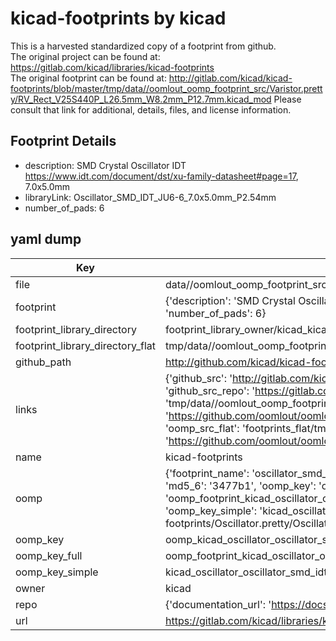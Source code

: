 # kicad-footprints by kicad  
This is a harvested standardized copy of a footprint from github.  
The original project can be found at:  
https://gitlab.com/kicad/libraries/kicad-footprints  
The original footprint can be found at:
http://gitlab.com/kicad/kicad-footprints/blob/master/tmp/data//oomlout_oomp_footprint_src/Varistor.pretty/RV_Rect_V25S440P_L26.5mm_W8.2mm_P12.7mm.kicad_mod
Please consult that link for additional, details, files, and license information.  
## Footprint Details
* description: SMD Crystal Oscillator IDT https://www.idt.com/document/dst/xu-family-datasheet#page=17, 7.0x5.0mm  
* libraryLink: Oscillator_SMD_IDT_JU6-6_7.0x5.0mm_P2.54mm  
* number_of_pads: 6  
## yaml dump  
| Key | Value |  
| --- | --- |  
| file | data//oomlout_oomp_footprint_src/kicad-footprints/Oscillator.pretty/Oscillator_SMD_IDT_JU6-6_7.0x5.0mm_P2.54mm.kicad_mod |  
| footprint | {'description': 'SMD Crystal Oscillator IDT https://www.idt.com/document/dst/xu-family-datasheet#page=17, 7.0x5.0mm', 'libraryLink': 'Oscillator_SMD_IDT_JU6-6_7.0x5.0mm_P2.54mm', 'number_of_pads': 6} |  
| footprint_library_directory | footprint_library_owner/kicad_kicad-footprints/ |  
| footprint_library_directory_flat | tmp/data//oomlout_oomp_footprint_src/footprints_flat/kicad_oscillator_oscillator_smd_idt_ju6_6_7_0x5_0mm_p2_54mm/working |  
| github_path | http://github.com/kicad/kicad-footprints/blob/master/tmp/data//oomlout_oomp_footprint_src/Oscillator.pretty/Oscillator_SMD_IDT_JU6-6_7.0x5.0mm_P2.54mm.kicad_mod |  
| links | {'github_src': 'http://gitlab.com/kicad/kicad-footprints/blob/master/tmp/data//oomlout_oomp_footprint_src/Varistor.pretty/RV_Rect_V25S440P_L26.5mm_W8.2mm_P12.7mm.kicad_mod', 'github_src_repo': 'https://gitlab.com/kicad/libraries/kicad-footprints', 'oomp_bot': 'tmp/data//oomlout_oomp_footprint_src/footprints/kicad_oscillator_oscillator_smd_idt_ju6_6_7_0x5_0mm_p2_54mm/working', 'oomp_bot_github': 'https://github.com/oomlout/oomlout_oomp_footprint_bot/tree/main/tmp/data//oomlout_oomp_footprint_src/footprints/kicad_oscillator_oscillator_smd_idt_ju6_6_7_0x5_0mm_p2_54mm/working', 'oomp_src_flat': 'footprints_flat/tmp/data//oomlout_oomp_footprint_src/footprints_flat/kicad_oscillator_oscillator_smd_idt_ju6_6_7_0x5_0mm_p2_54mm/working', 'oomp_src_flat_github': 'https://github.com/oomlout/oomlout_oomp_footprint_src/tree/main/tmp/data//oomlout_oomp_footprint_src/footprints_flat/kicad_oscillator_oscillator_smd_idt_ju6_6_7_0x5_0mm_p2_54mm/working'} |  
| name | kicad-footprints |  
| oomp | {'footprint_name': 'oscillator_smd_idt_ju6_6_7_0x5_0mm_p2_54mm', 'library_name': 'oscillator', 'md5': '3477b18b78be7af3e13bd29aba889249', 'md5_10': '3477b18b78', 'md5_5': '3477b', 'md5_6': '3477b1', 'oomp_key': 'oomp_kicad_oscillator_oscillator_smd_idt_ju6_6_7_0x5_0mm_p2_54mm', 'oomp_key_extra': 'oomp_footprint_kicad_oscillator_oscillator_smd_idt_ju6_6_7_0x5_0mm_p2_54mm', 'oomp_key_full': 'oomp_footprint_kicad_oscillator_oscillator_smd_idt_ju6_6_7_0x5_0mm_p2_54mm_3477b1', 'oomp_key_simple': 'kicad_oscillator_oscillator_smd_idt_ju6_6_7_0x5_0mm_p2_54mm', 'original_filename': 'data//oomlout_oomp_footprint_src/kicad-footprints/Oscillator.pretty/Oscillator_SMD_IDT_JU6-6_7.0x5.0mm_P2.54mm.kicad_mod', 'owner_name': 'kicad'} |  
| oomp_key | oomp_kicad_oscillator_oscillator_smd_idt_ju6_6_7_0x5_0mm_p2_54mm |  
| oomp_key_full | oomp_footprint_kicad_oscillator_oscillator_smd_idt_ju6_6_7_0x5_0mm_p2_54mm |  
| oomp_key_simple | kicad_oscillator_oscillator_smd_idt_ju6_6_7_0x5_0mm_p2_54mm |  
| owner | kicad |  
| repo | {'documentation_url': 'https://docs.github.com/rest/repos/repos#get-a-repository', 'message': 'Not Found'} |  
| url | https://gitlab.com/kicad/libraries/kicad-footprints |  

